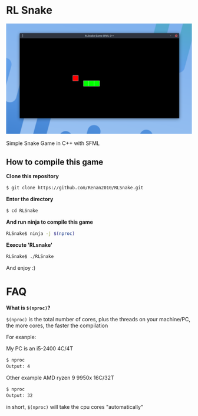# RL Snake

<img src="images/RLSnake.png">

Simple Snake Game in C++ with SFML
## How to compile this game
**Clone this repository**
```bash
$ git clone https://github.com/Renan2010/RLSnake.git
```
**Enter the directory**
```bash
$ cd RLSnake
```
**And run ninja to compile this game**
```bash
RLSnake$ ninja -j $(nproc)
```
**Execute 'RLsnake'**
```bash
RLSnake$ ./RLSnake
```
And enjoy :)
# FAQ
**What is `$(nproc)`?**

`$(nproc)` is the total number of cores, plus the threads on your machine/PC, the more cores, the faster the compilation

For exanple:

My PC is an i5-2400 4C/4T
```bash
$ nproc
Output: 4
```
Other example AMD ryzen 9 9950x 16C/32T
```bash
$ nproc
Output: 32
```
in short, `$(nproc)` will take the cpu cores "automatically"
